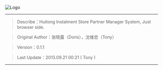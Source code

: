 ![Logo](http://fenqimall.com/layout/zdinfo/Img/About/About_FenQi.png  "汇通分期商城")

- - -

> Describe：Huitong Instalment Store Partner Manager System, Just browser side.

> Original Author：张晓露（Doris），沈维忠（Tony）

> Version：0.1.1

> Last Update：2013.09.21 00:21 ( Tony )

- - -